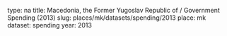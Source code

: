 type: na
title: Macedonia, the Former Yugoslav Republic of / Government Spending (2013)
slug: places/mk/datasets/spending/2013
place: mk
dataset: spending
year: 2013

